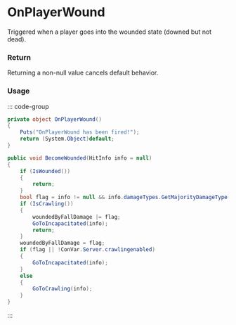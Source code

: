 <Badge type="danger" text="Carbon Compatible"/><Badge type="warning" text="Oxide Compatible"/>
# OnPlayerWound
Triggered when a player goes into the wounded state (downed but not dead).
### Return
Returning a non-null value cancels default behavior.

### Usage
::: code-group
```csharp [Example]
private object OnPlayerWound()
{
	Puts("OnPlayerWound has been fired!");
	return (System.Object)default;
}
```
```csharp [Source — Assembly-CSharp @ BasePlayer]
public void BecomeWounded(HitInfo info = null)
{
	if (IsWounded())
	{
		return;
	}
	bool flag = info != null && info.damageTypes.GetMajorityDamageType() == Rust.DamageType.Fall;
	if (IsCrawling())
	{
		woundedByFallDamage |= flag;
		GoToIncapacitated(info);
		return;
	}
	woundedByFallDamage = flag;
	if (flag || !ConVar.Server.crawlingenabled)
	{
		GoToIncapacitated(info);
	}
	else
	{
		GoToCrawling(info);
	}
}

```
:::
